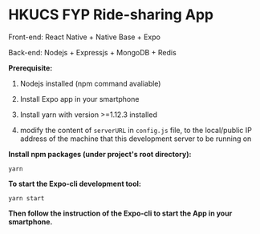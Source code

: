 # HKUCS FYP Ride-sharing App

Front-end: React Native + Native Base + Expo

Back-end: Nodejs + Expressjs + MongoDB + Redis

**Prerequisite:**

1. Nodejs installed (npm command avaliable)

2. Install Expo app in your smartphone

3. Install yarn with version >=1.12.3 installed

4. modify the content of `serverURL` in `config.js` file, to the local/public IP address of the machine that this development server to be running on


**Install npm packages (under project's root directory):**

`yarn`


**To start the Expo-cli development tool:**

`yarn start`


**Then follow the instruction of the Expo-cli to start the App in your smartphone.**
